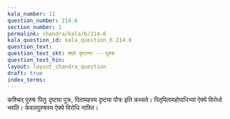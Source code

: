```yaml
---
kala_number: 11
question_number: 214.6
section_number: 1
permalink: chandra/kala/6/214-6
kala_question_id: kala_question_6.214.6
question_text: 
question_text_skt: षष्ठो दृष्टान्तः -- पुरुषः
question_text_hin: 
layout: layout_chandra_question
draft: true
index_terms:
---
```


<!-- skt-start -->
कश्चित् पुरुषः पितुः दृष्ट्या पुत्रः, पितामहस्य दृष्ट्या पौत्रः इति कथ्यते। पितृपितामहोपाधिभ्यां ऐक्ये विरोधो भवति। केवलपुरुषस्य ऐक्ये विरोधि नास्ति।
<!-- skt-end -->

<!-- eng-start -->
<!-- eng-end -->

